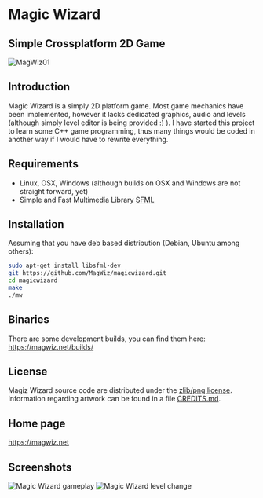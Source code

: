 # Magic Wizard

## Simple Crossplatform 2D Game

![MagWiz01](https://magwiz.net/img/screenshots/MagicWizard_001.png)

## Introduction

Magic Wizard is a simply 2D platform game. Most game mechanics have been implemented, however it lacks dedicated graphics, audio and levels (although simply level editor is being provided :) ). I have started this project to learn some C++ game programming, thus many things would be coded in another way if I would have to rewrite everything.

## Requirements

* Linux, OSX, Windows (although builds on OSX and Windows are not straight forward, yet)
* Simple and Fast Multimedia Library [SFML](http://www.sfml-dev.org/) 

## Installation

Assuming that you have deb based distribution (Debian, Ubuntu among others):
```sh
sudo apt-get install libsfml-dev
git https://github.com/MagWiz/magicwizard.git
cd magicwizard
make 
./mw
```
## Binaries

There are some development builds, you can find them here: https://magwiz.net/builds/

## License

Magiz Wizard source code are distributed under the [zlib/png license](LICENSE). Information regarding artwork can be found in a file [CREDITS.md](CREDITS.md).

## Home page

https://magwiz.net

## Screenshots

![Magic Wizard gameplay](https://magwiz.net/img/screenshots/MagicWizard_003.png)
![Magic Wizard level change](https://magwiz.net/img/screenshots/MagicWizard_002.png)
